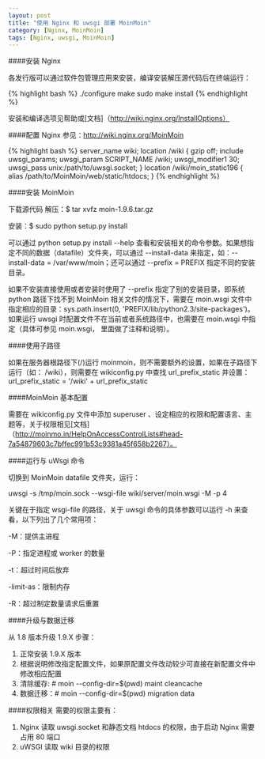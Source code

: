 ```yaml
---
layout: post
title: "使用 Nginx 和 uwsgi 部署 MoinMoin"
category: [Nginx, MoinMoin]
tags: [Nginx, uwsgi, MoinMoin]
---
```


####安装 Nginx

各发行版可以通过软件包管理应用来安装，编译安装解压源代码后在终端运行：

{% highlight bash %}
./configure
make
sudo make install
{% endhighlight %}

安装和编译选项见帮助或[文档]（http://wiki.nginx.org/InstallOptions）
 

####配置 Nginx
参见：http://wiki.nginx.org/MoinMoin

{% highlight bash %}
server_name wiki;
location /wiki {
   gzip off;
   include uwsgi_params;
   uwsgi_param SCRIPT_NAME /wiki;
   uwsgi_modifier1 30;
   uwsgi_pass unix:/path/to/uwsgi.socket;
 }
 location /wiki/moin_static196 {
   alias /path/to/MoinMoin/web/static/htdocs;
 }
{% endhighlight %}

 
####安装 MoinMoin

下载源代码
解压：$ tar xvfz moin-1.9.6.tar.gz

安装：$ sudo python setup.py install

可以通过 python setup.py install --help 查看和安装相关的命令参数。如果想指定不同的数据（datafile）文件夹，可以通过 --install-data 来指定，如：--install-data = /var/www/moin；还可以通过 --prefix = PREFIX 指定不同的安装目录。

如果不安装直接使用或者安装时使用了 --prefix 指定了别的安装目录，即系统 python 路径下找不到 MoinMoin 相关文件的情况下，需要在 moin.wsgi 文件中指定相应的目录：sys.path.insert(0, 'PREFIX/lib/python2.3/site-packages')。如果运行 uwsgi 时配置文件不在当前或者系统路径中，也需要在 moin.wsgi 中指定（具体可参见 moin.wsgi， 里面做了注释和说明）。
 

####使用子路径

如果在服务器根路径下(/)运行 moinmoin，则不需要额外的设置，如果在子路径下运行（如： /wiki），则需要在 wikiconfig.py 中查找 url_prefix_static 并设置： url_prefix_static = '/wiki' + url_prefix_static

 

####MoinMoin 基本配置

 需要在 wikiconfig.py 文件中添加 superuser 、设定相应的权限和配置语言、主题等，关于权限相见[文档]（http://moinmo.in/HelpOnAccessControlLists#head-7a54879603c7bffec991b53c9381a45f658b2267）。

 

####运行与 uWsgi 命令

切换到 MoinMoin datafile 文件夹，运行：

uwsgi -s /tmp/moin.sock --wsgi-file wiki/server/moin.wsgi -M -p 4

关键在于指定 wsgi-file 的路径，关于 uwsgi 命令的具体参数可以运行 -h 来查看，以下列出了几个常用项：

-M：提供主进程

-P：指定进程或 worker 的数量

-t：超过时间后放弃

-limit-as：限制内存

-R：超过制定数量请求后重置

 

####升级与数据迁移

从 1.8 版本升级 1.9.X 步骤：

1. 正常安装 1.9.X 版本
2. 根据说明修改指定配置文件，如果原配置文件改动较少可直接在新配置文件中修改相应配置
3. 清除缓存:    # moin --config-dir=$(pwd) maint cleancache
4. 数据迁移：# moin  --config-dir=$(pwd) migration data

####权限相关
需要的权限主要有：
1. Nginx 读取 uwsgi.socket 和静态文档 htdocs 的权限，由于启动 Nginx 需要占用 80 端口
2. uWSGI 读取 wiki 目录的权限
